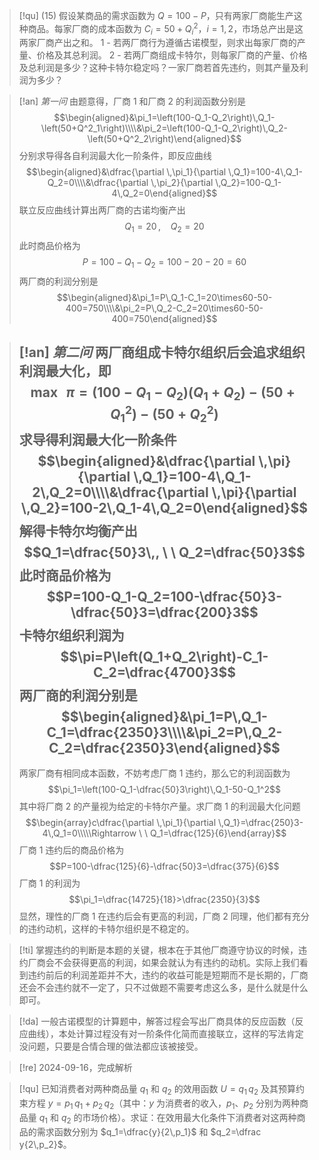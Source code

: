
> [!qu]
> (15) 假设某商品的需求函数为 $Q=100-P$，只有两家厂商能生产这种商品。每家厂商的成本函数为 $C_i=50+Q^2_i$，$i=1,2$，市场总产出是这两家厂商产出之和。
> 1 - 若两厂商行为遵循古诺模型，则求出每家厂商的产量、价格及其总利润。
> 2 - 若两厂商组成卡特尔，则每家厂商的产量、价格及总利润是多少？这种卡特尔稳定吗？一家厂商若首先违约，则其产量及利润为多少？

> [!an]
> *第一问*
> 由题意得，厂商 1 和厂商 2 的利润函数分别是
> $$\begin{aligned}&\pi_1=\left(100-Q_1-Q_2\right)\,Q_1-\left(50+Q^2_1\right)\\\\&\pi_2=\left(100-Q_1-Q_2\right)\,Q_2-\left(50+Q^2_2\right)\end{aligned}$$
> 分别求导得各自利润最大化一阶条件，即反应曲线
> $$\begin{aligned}&\dfrac{\partial \,\pi_1}{\partial \,Q_1}=100-4\,Q_1-Q_2=0\\\\&\dfrac{\partial \,\pi_2}{\partial \,Q_2}=100-Q_1-4\,Q_2=0\end{aligned}$$
> 联立反应曲线计算出两厂商的古诺均衡产出
> $$Q_1=20\,, \ \ \ \ Q_2=20$$
> 此时商品价格为
> $$P=100-Q_1-Q_2=100-20-20=60$$
> 两厂商的利润分别是
> $$\begin{aligned}&\pi_1=P\,Q_1-C_1=20\times60-50-400=750\\\\&\pi_2=P\,Q_2-C_2=20\times60-50-400=750\end{aligned}$$

> [!an]
> *第二问*
> 两厂商组成卡特尔组织后会追求组织利润最大化，即
> $$\max \ \ \pi=\left(100-Q_1-Q_2\right)\left(Q_1+Q_2\right)-\left(50+Q_1^2\right)-\left(50+Q_2^2\right)$$
> 求导得利润最大化一阶条件
> $$\begin{aligned}&\dfrac{\partial \,\pi}{\partial \,Q_1}=100-4\,Q_1-2\,Q_2=0\\\\&\dfrac{\partial \,\pi}{\partial \,Q_2}=100-2\,Q_1-4\,Q_2=0\end{aligned}$$
> 解得卡特尔均衡产出
> $$Q_1=\dfrac{50}3\,, \ \ Q_2=\dfrac{50}3$$
> 此时商品价格为
> $$P=100-Q_1-Q_2=100-\dfrac{50}3-\dfrac{50}3=\dfrac{200}3$$
> 卡特尔组织利润为
> $$\pi=P\left(Q_1+Q_2\right)-C_1-C_2=\dfrac{4700}3$$
> 两厂商的利润分别是
> $$\begin{aligned}&\pi_1=P\,Q_1-C_1=\dfrac{2350}3\\\\&\pi_2=P\,Q_2-C_2=\dfrac{2350}3\end{aligned}$$
> ---
> 两家厂商有相同成本函数，不妨考虑厂商 1 违约，那么它的利润函数为
> $$\pi_1=\left(100-Q_1-\dfrac{50}3\right)\,Q_1-50-Q_1^2$$
> 其中将厂商 2 的产量视为给定的卡特尔产量。求厂商 1 的利润最大化问题
> $$\begin{array}c\dfrac{\partial \,\pi_1}{\partial \,Q_1}=\dfrac{250}3-4\,Q_1=0\\\\\Rightarrow \ \ Q_1=\dfrac{125}{6}\end{array}$$
> 厂商 1 违约后的商品价格为
> $$P=100-\dfrac{125}{6}-\dfrac{50}3=\dfrac{375}{6}$$
> 厂商 1 的利润为
> $$\pi_1=\dfrac{14725}{18}>\dfrac{2350}{3}$$
> 显然，理性的厂商 1 在违约后会有更高的利润，厂商 2 同理，他们都有充分的违约动机，这样的卡特尔组织是不稳定的。

> [!ti]
> 掌握违约的判断是本题的关键，根本在于其他厂商遵守协议的时候，违约厂商会不会获得更高的利润，如果会就认为有违约的动机。实际上我们看到违约前后的利润差距并不大，违约的收益可能是短期而不是长期的，厂商还会不会违约就不一定了，只不过做题不需要考虑这么多，是什么就是什么即可。

> [!da]
> 一般古诺模型的计算题中，解答过程会写出厂商具体的反应函数（反应曲线），本处计算过程没有对一阶条件化简而直接联立，这样的写法肯定没问题，只要是合情合理的做法都应该被接受。

> [!re]
> 2024-09-16，完成解析

> [!qu]
> 已知消费者对两种商品量 $q_1$ 和 $q_2$ 的效用函数 $U=q_1\,q_2$ 及其预算约束方程 $y=p_1\,q_1+p_2\,q_2$（其中：$y$ 为消费者的收入，$p_1$、$p_2$ 分别为两种商品量 $q_1$ 和 $q_2$ 的市场价格）。求证：在效用最大化条件下消费者对这两种商品的需求函数分别为 $q_1=\dfrac{y}{2\,p_1}$ 和 $q_2=\dfrac y{2\,p_2}$。

